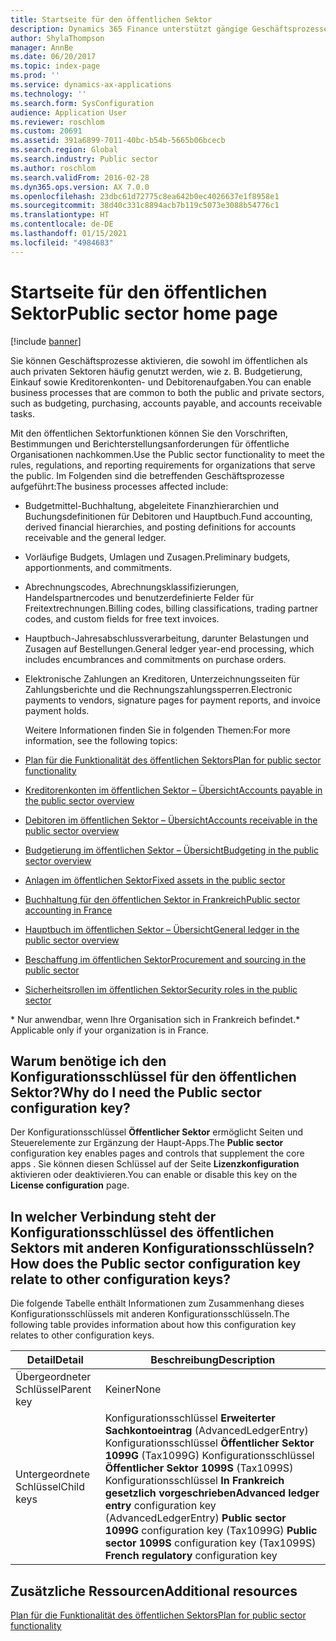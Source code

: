 ```yaml
---
title: Startseite für den öffentlichen Sektor
description: Dynamics 365 Finance unterstützt gängige Geschäftsprozesse im öffentlichen Sektor. Dazu gehören Aufgaben im Zusammenhang mit Budgetierung, Einkauf, Kreditoren- und Debitorenkonten.
author: ShylaThompson
manager: AnnBe
ms.date: 06/20/2017
ms.topic: index-page
ms.prod: ''
ms.service: dynamics-ax-applications
ms.technology: ''
ms.search.form: SysConfiguration
audience: Application User
ms.reviewer: roschlom
ms.custom: 20691
ms.assetid: 391a6899-7011-40bc-b54b-5665b06bcecb
ms.search.region: Global
ms.search.industry: Public sector
ms.author: roschlom
ms.search.validFrom: 2016-02-28
ms.dyn365.ops.version: AX 7.0.0
ms.openlocfilehash: 23dbc61d72775c8ea642b0ec4026637e1f8958e1
ms.sourcegitcommit: 38d40c331c8894acb7b119c5073e3088b54776c1
ms.translationtype: HT
ms.contentlocale: de-DE
ms.lasthandoff: 01/15/2021
ms.locfileid: "4984683"
---
```

# <a name="public-sector-home-page"></a><span data-ttu-id="8fab4-104">Startseite für den öffentlichen Sektor</span><span class="sxs-lookup"><span data-stu-id="8fab4-104">Public sector home page</span></span>

[!include [banner](../includes/banner.md)]

<span data-ttu-id="8fab4-105">Sie können Geschäftsprozesse aktivieren, die sowohl im öffentlichen als auch privaten Sektoren häufig genutzt werden, wie z. B. Budgetierung, Einkauf sowie Kreditorenkonten- und Debitorenaufgaben.</span><span class="sxs-lookup"><span data-stu-id="8fab4-105">You can enable business processes that are common to both the public and private sectors, such as budgeting, purchasing, accounts payable, and accounts receivable tasks.</span></span> 

<span data-ttu-id="8fab4-106">Mit den öffentlichen Sektorfunktionen können Sie den Vorschriften, Bestimmungen und Berichterstellungsanforderungen für öffentliche Organisationen nachkommen.</span><span class="sxs-lookup"><span data-stu-id="8fab4-106">Use the Public sector functionality to meet the rules, regulations, and reporting requirements for organizations that serve the public.</span></span> <span data-ttu-id="8fab4-107">Im Folgenden sind die betreffenden Geschäftsprozesse aufgeführt:</span><span class="sxs-lookup"><span data-stu-id="8fab4-107">The business processes affected include:</span></span> 

- <span data-ttu-id="8fab4-108">Budgetmittel-Buchhaltung, abgeleitete Finanzhierarchien und Buchungsdefinitionen für Debitoren und Hauptbuch.</span><span class="sxs-lookup"><span data-stu-id="8fab4-108">Fund accounting, derived financial hierarchies, and posting definitions for accounts receivable and the general ledger.</span></span>
- <span data-ttu-id="8fab4-109">Vorläufige Budgets, Umlagen und Zusagen.</span><span class="sxs-lookup"><span data-stu-id="8fab4-109">Preliminary budgets, apportionments, and commitments.</span></span>
- <span data-ttu-id="8fab4-110">Abrechnungscodes, Abrechnungsklassifizierungen, Handelspartnercodes und benutzerdefinierte Felder für Freitextrechnungen.</span><span class="sxs-lookup"><span data-stu-id="8fab4-110">Billing codes, billing classifications, trading partner codes, and custom fields for free text invoices.</span></span>
- <span data-ttu-id="8fab4-111">Hauptbuch-Jahresabschlussverarbeitung, darunter Belastungen und Zusagen auf Bestellungen.</span><span class="sxs-lookup"><span data-stu-id="8fab4-111">General ledger year-end processing, which includes encumbrances and commitments on purchase orders.</span></span>
- <span data-ttu-id="8fab4-112">Elektronische Zahlungen an Kreditoren, Unterzeichnungsseiten für Zahlungsberichte und die Rechnungszahlungssperren.</span><span class="sxs-lookup"><span data-stu-id="8fab4-112">Electronic payments to vendors, signature pages for payment reports, and invoice payment holds.</span></span>

  <span data-ttu-id="8fab4-113">Weitere Informationen finden Sie in folgenden Themen:</span><span class="sxs-lookup"><span data-stu-id="8fab4-113">For more information, see the following topics:</span></span>

- [<span data-ttu-id="8fab4-114">Plan für die Funktionalität des öffentlichen Sektors</span><span class="sxs-lookup"><span data-stu-id="8fab4-114">Plan for public sector functionality</span></span>](plan-public-sector-functionality.md)
- [<span data-ttu-id="8fab4-115">Kreditorenkonten im öffentlichen Sektor – Übersicht</span><span class="sxs-lookup"><span data-stu-id="8fab4-115">Accounts payable in the public sector overview</span></span>](accounts-payable-public-sector.md)
- [<span data-ttu-id="8fab4-116">Debitoren im öffentlichen Sektor – Übersicht</span><span class="sxs-lookup"><span data-stu-id="8fab4-116">Accounts receivable in the public sector overview</span></span>](accounts-receivable-public-sector.md)
- [<span data-ttu-id="8fab4-117">Budgetierung im öffentlichen Sektor – Übersicht</span><span class="sxs-lookup"><span data-stu-id="8fab4-117">Budgeting in the public sector overview</span></span>](budgeting-public-sector.md)
- [<span data-ttu-id="8fab4-118">Anlagen im öffentlichen Sektor</span><span class="sxs-lookup"><span data-stu-id="8fab4-118">Fixed assets in the public sector</span></span>](fixed-asset-public-sector.md)
- [<span data-ttu-id="8fab4-119">Buchhaltung für den öffentlichen Sektor in Frankreich</span><span class="sxs-lookup"><span data-stu-id="8fab4-119">Public sector accounting in France</span></span>](../localizations/emea-fra-public-sector-accounting.md)
- [<span data-ttu-id="8fab4-120">Hauptbuch im öffentlichen Sektor – Übersicht</span><span class="sxs-lookup"><span data-stu-id="8fab4-120">General ledger in the public sector overview</span></span>](general-ledger-public-sector.md)
- [<span data-ttu-id="8fab4-121">Beschaffung im öffentlichen Sektor</span><span class="sxs-lookup"><span data-stu-id="8fab4-121">Procurement and sourcing in the public sector</span></span>](procurement-sourcing-public-sector.md)
- [<span data-ttu-id="8fab4-122">Sicherheitsrollen im öffentlichen Sektor</span><span class="sxs-lookup"><span data-stu-id="8fab4-122">Security roles in the public sector</span></span>](security-roles-public-sector.md)

<span data-ttu-id="8fab4-123">\* Nur anwendbar, wenn Ihre Organisation sich in Frankreich befindet.</span><span class="sxs-lookup"><span data-stu-id="8fab4-123">\* Applicable only if your organization is in France.</span></span>

## <a name="why-do-i-need-the-public-sector-configuration-key"></a><span data-ttu-id="8fab4-124">Warum benötige ich den Konfigurationsschlüssel für den öffentlichen Sektor?</span><span class="sxs-lookup"><span data-stu-id="8fab4-124">Why do I need the Public sector configuration key?</span></span>
<span data-ttu-id="8fab4-125">Der Konfigurationsschlüssel **Öffentlicher Sektor** ermöglicht Seiten und Steuerelemente zur Ergänzung der Haupt-Apps.</span><span class="sxs-lookup"><span data-stu-id="8fab4-125">The **Public sector** configuration key enables pages and controls that supplement the core apps .</span></span> <span data-ttu-id="8fab4-126">Sie können diesen Schlüssel auf der Seite **Lizenzkonfiguration** aktivieren oder deaktivieren.</span><span class="sxs-lookup"><span data-stu-id="8fab4-126">You can enable or disable this key on the **License configuration** page.</span></span>

## <a name="how-does-the-public-sector-configuration-key-relate-to-other-configuration-keys"></a><span data-ttu-id="8fab4-127">In welcher Verbindung steht der Konfigurationsschlüssel des öffentlichen Sektors mit anderen Konfigurationsschlüsseln?</span><span class="sxs-lookup"><span data-stu-id="8fab4-127">How does the Public sector configuration key relate to other configuration keys?</span></span>
<span data-ttu-id="8fab4-128">Die folgende Tabelle enthält Informationen zum Zusammenhang dieses Konfigurationsschlüssels mit anderen Konfigurationsschlüsseln.</span><span class="sxs-lookup"><span data-stu-id="8fab4-128">The following table provides information about how this configuration key relates to other configuration keys.</span></span>

|   <span data-ttu-id="8fab4-129">**Detail**</span><span class="sxs-lookup"><span data-stu-id="8fab4-129">**Detail**</span></span>         |              <span data-ttu-id="8fab4-130">**Beschreibung**</span><span class="sxs-lookup"><span data-stu-id="8fab4-130">**Description**</span></span>                                                                                                                                                                                        |
|------------|---------------------------------------------------------------------------------------------------------------------------------------------------------------------------------------------------------------------|
| <span data-ttu-id="8fab4-131">Übergeordneter Schlüssel</span><span class="sxs-lookup"><span data-stu-id="8fab4-131">Parent key</span></span> | <span data-ttu-id="8fab4-132">Keiner</span><span class="sxs-lookup"><span data-stu-id="8fab4-132">None</span></span>                                                                                                                                                                                                                |
| <span data-ttu-id="8fab4-133">Untergeordnete Schlüssel</span><span class="sxs-lookup"><span data-stu-id="8fab4-133">Child keys</span></span> | <span data-ttu-id="8fab4-134">Konfigurationsschlüssel **Erweiterter Sachkontoeintrag** (AdvancedLedgerEntry) Konfigurationsschlüssel **Öffentlicher Sektor 1099G** (Tax1099G) Konfigurationsschlüssel **Öffentlicher Sektor 1099S** (Tax1099S) Konfigurationsschlüssel **In Frankreich gesetzlich vorgeschrieben**</span><span class="sxs-lookup"><span data-stu-id="8fab4-134">**Advanced ledger entry** configuration key (AdvancedLedgerEntry) **Public sector 1099G** configuration key (Tax1099G) **Public sector 1099S** configuration key (Tax1099S) **French regulatory** configuration key</span></span> |


<a name="additional-resources"></a><span data-ttu-id="8fab4-135">Zusätzliche Ressourcen</span><span class="sxs-lookup"><span data-stu-id="8fab4-135">Additional resources</span></span>
--------

[<span data-ttu-id="8fab4-136">Plan für die Funktionalität des öffentlichen Sektors</span><span class="sxs-lookup"><span data-stu-id="8fab4-136">Plan for public sector functionality</span></span>](plan-public-sector-functionality.md)



